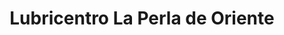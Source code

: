 ---
title: "Lubricentro La Perla de Oriente"
url: /san-miguel/lubricentro-la-perla-de-oriente/
shop: reparación de automóviles
---